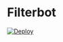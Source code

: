 # Filterbot

[![Deploy](https://www.herokucdn.com/deploy/button.svg)](https://www.heroku.com/deploy?template=https://github.com/jishnu10/Filterbot) 
